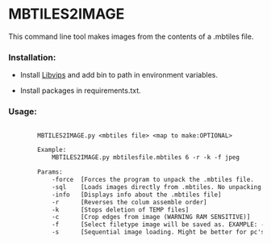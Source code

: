 # MBTILES2IMAGE
This command line tool makes images from the contents of a .mbtiles file.

### Installation:
- Install [Libvips](https://github.com/libvips/libvips) and add bin to path in environment variables.

- Install packages in requirements.txt.

### Usage:
```txt

        MBTILES2IMAGE.py <mbtiles file> <map to make:OPTIONAL>

        Example:
            MBTILES2IMAGE.py mbtilesfile.mbtiles 6 -r -k -f jpeg

        Params:
            -force  [Forces the program to unpack the .mbtiles file.
            -sql    [Loads images directly from .mbtiles. No unpacking. Does not support -f with .jpg, .jpeg]
            -info   [Displays info about the .mbtiles file]
            -r      [Reverses the colum assemble order]
            -k      [Stops deletion of TEMP files]
            -c      [Crop edges from image (WARNING RAM SENSITIVE)]
            -f      [Select filetype image will be saved as. EXAMPLE: -f .jpg]
            -s      [Sequential image loading. Might be better for pc's with low RAM]
```
